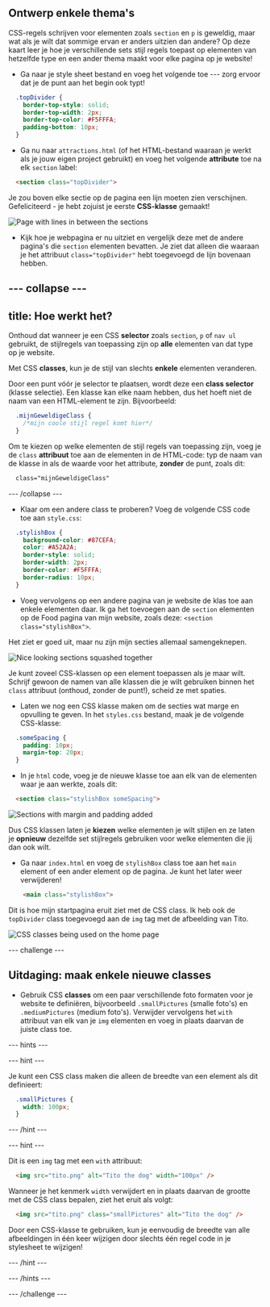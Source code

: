 ## Ontwerp enkele thema's

CSS-regels schrijven voor elementen zoals `section` en `p` is geweldig, maar wat als je wilt dat sommige ervan er anders uitzien dan andere? Op deze kaart leer je hoe je verschillende sets stijl regels toepast op elementen van hetzelfde type en een ander thema maakt voor elke pagina op je website!

+ Ga naar je style sheet bestand en voeg het volgende toe \--- zorg ervoor dat je de punt aan het begin ook typt!

```css
  .topDivider {
    border-top-style: solid;
    border-top-width: 2px;
    border-top-color: #F5FFFA;
    padding-bottom: 10px;
  }
```

+ Ga nu naar `attractions.html` (of het HTML-bestand waaraan je werkt als je jouw eigen project gebruikt) en voeg het volgende **attribute** toe na elk `section` label:

```html
  <section class="topDivider">
```

Je zou boven elke sectie op de pagina een lijn moeten zien verschijnen. Gefeliciteerd - je hebt zojuist je eerste **CSS-klasse** gemaakt!

![Page with lines in between the sections](images/sectionsWithTopBorder.png)

+ Kijk hoe je webpagina er nu uitziet en vergelijk deze met de andere pagina's die `section` elementen bevatten. Je ziet dat alleen die waaraan je het attribuut `class="topDivider"` hebt toegevoegd de lijn bovenaan hebben.

## \--- collapse \---

## title: Hoe werkt het?

Onthoud dat wanneer je een CSS **selector** zoals `section`, `p` of `nav ul` gebruikt, de stijlregels van toepassing zijn op **alle** elementen van dat type op je website.

Met CSS **classes**, kun je de stijl van slechts **enkele** elementen veranderen.

Door een punt vóór je selector te plaatsen, wordt deze een **class selector** (klasse selectie). Een klasse kan elke naam hebben, dus het hoeft niet de naam van een HTML-element te zijn. Bijvoorbeeld:

```css
  .mijnGeweldigeClass {
    /*mijn coole stijl regel komt hier*/
  }
```

Om te kiezen op welke elementen de stijl regels van toepassing zijn, voeg je de `class` **attribuut** toe aan de elementen in de HTML-code: typ de naam van de klasse in als de waarde voor het attribute, **zonder** de punt, zoals dit:

```html
  class="mijnGeweldigeClass"
```

\--- /collapse \---

+ Klaar om een ​​andere class te proberen? Voeg de volgende CSS code toe aan `style.css`:

```css
  .stylishBox {
    background-color: #87CEFA;
    color: #A52A2A;
    border-style: solid;
    border-width: 2px;
    border-color: #F5FFFA;
    border-radius: 10px;
  }
```

+ Voeg vervolgens op een andere pagina van je website de klas toe aan enkele elementen daar. Ik ga het toevoegen aan de `section` elementen op de Food pagina van mijn website, zoals deze: `<section class="stylishBox">`.

Het ziet er goed uit, maar nu zijn mijn secties allemaal samengeknepen.

![Nice looking sections squashed together](images/squashedSections.png)

Je kunt zoveel CSS-klassen op een element toepassen als je maar wilt. Schrijf gewoon de namen van alle klassen die je wilt gebruiken binnen het `class` attribuut (onthoud, zonder de punt!), scheid ze met spaties.

+ Laten we nog een CSS klasse maken om de secties wat marge en opvulling te geven. In het `styles.css` bestand, maak je de volgende CSS-klasse:

```css
  .someSpacing {
    padding: 10px;
    margin-top: 20px;
  }
```

+ In je `html` code, voeg je de nieuwe klasse toe aan elk van de elementen waar je aan werkte, zoals dit:

```html
  <section class="stylishBox someSpacing">
```

![Sections with margin and padding added](images/sectionsWithSpacing.png)

Dus CSS klassen laten je **kiezen** welke elementen je wilt stijlen en ze laten je **opnieuw** dezelfde set stijlregels gebruiken voor welke elementen die jij dan ook wilt.

+ Ga naar `index.html` en voeg de `stylishBox` class toe aan het `main` element of een ander element op de pagina. Je kunt het later weer verwijderen!

```html
    <main class="stylishBox">   
```

Dit is hoe mijn startpagina eruit ziet met de CSS class. Ik heb ook de `topDivider` class toegevoegd aan de `img` tag met de afbeelding van Tito.

![CSS classes being used on the home page](images/homePageWithClasses.png)

\--- challenge \---

## Uitdaging: maak enkele nieuwe classes

+ Gebruik CSS **classes** om een ​​paar verschillende foto formaten voor je website te definiëren, bijvoorbeeld `.smallPictures` (smalle foto's) en `.mediumPictures` (medium foto's). Verwijder vervolgens het `with` attribuut van elk van je `img` elementen en voeg in plaats daarvan de juiste class toe.

\--- hints \---

\--- hint \---

Je kunt een CSS class maken die alleen de breedte van een element als dit definieert:

```css
  .smallPictures {
    width: 100px;
  }
```

\--- /hint \---

\--- hint \---

Dit is een `img` tag met een `with` attribuut:

```html
  <img src="tito.png" alt="Tito the dog" width="100px" />       
```

Wanneer je het kenmerk `width` verwijdert en in plaats daarvan de grootte met de CSS class bepalen, ziet het eruit als volgt:

```html
  <img src="tito.png" class="smallPictures" alt="Tito the dog" />       
```

Door een CSS-klasse te gebruiken, kun je eenvoudig de breedte van alle afbeeldingen in één keer wijzigen door slechts één regel code in je stylesheet te wijzigen!

\--- /hint \---

\--- /hints \---

\--- /challenge \---